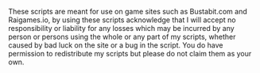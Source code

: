 These scripts are meant for use on game sites such as Bustabit.com and Raigames.io, by using these scripts acknowledge that I will accept no responsibility or liability for any losses which may be incurred by any person or persons using the whole or any part of my scripts, whether caused by bad luck on the site or a bug in the script.
You do have permission to redistribute my scripts but please do not claim them as your own.
